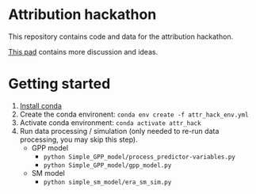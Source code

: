 
# Attribution hackathon

This repository contains code and data for the attribution hackathon.

[This pad](https://pad.gwdg.de/YoDSoLPUQmaAgNcuw_vVAA#) contains more discussion and ideas.

# Getting started

1. [Install conda](https://docs.conda.io/projects/conda/en/latest/user-guide/install/index.html)
1. Create the conda environent: `conda env create -f attr_hack_env.yml`
1. Activate conda environment: `conda activate attr_hack`
1. Run data processing / simulation (only needed to re-run data processing, you may skip this step).
    * GPP model
        * `python Simple_GPP_model/process_predictor-variables.py`
        * `python Simple_GPP_model/gpp_model.py`
    * SM model
        * `python simple_sm_model/era_sm_sim.py`
